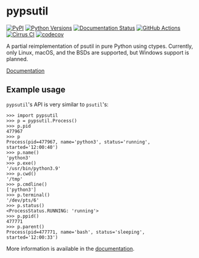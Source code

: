 # pypsutil

[![PyPI](https://img.shields.io/pypi/v/pypsutil)](https://pypi.org/project/pypsutil)
[![Python Versions](https://img.shields.io/pypi/pyversions/pypsutil)](https://pypi.org/project/pypsutil)
[![Documentation Status](https://readthedocs.org/projects/pypsutil/badge/?version=latest)](https://pypsutil.readthedocs.io/en/latest/?badge=latest)
[![GitHub Actions](https://github.com/cptpcrd/pypsutil/workflows/CI/badge.svg?branch=master&event=push)](https://github.com/cptpcrd/pypsutil/actions?query=workflow%3ACI+branch%3Amaster+event%3Apush)
[![Cirrus CI](https://api.cirrus-ci.com/github/cptpcrd/pypsutil.svg?branch=master)](https://cirrus-ci.com/github/cptpcrd/pypsutil)
[![codecov](https://codecov.io/gh/cptpcrd/pypsutil/branch/master/graph/badge.svg)](https://codecov.io/gh/cptpcrd/pypsutil)

A partial reimplementation of psutil in pure Python using ctypes. Currently, only Linux, macOS, and the BSDs are supported, but Windows support is planned.

[Documentation](https://pypsutil.readthedocs.io/en/latest/)

## Example usage

`pypsutil`'s API is very similar to `psutil`'s:

```
>>> import pypsutil
>>> p = pypsutil.Process()
>>> p.pid
477967
>>> p
Process(pid=477967, name='python3', status='running', started='12:00:40')
>>> p.name()
'python3'
>>> p.exe()
'/usr/bin/python3.9'
>>> p.cwd()
'/tmp'
>>> p.cmdline()
['python3']
>>> p.terminal()
'/dev/pts/6'
>>> p.status()
<ProcessStatus.RUNNING: 'running'>
>>> p.ppid()
477771
>>> p.parent()
Process(pid=477771, name='bash', status='sleeping', started='12:00:33')
```

More information is available in the [documentation](https://pypsutil.readthedocs.io/en/latest/).
